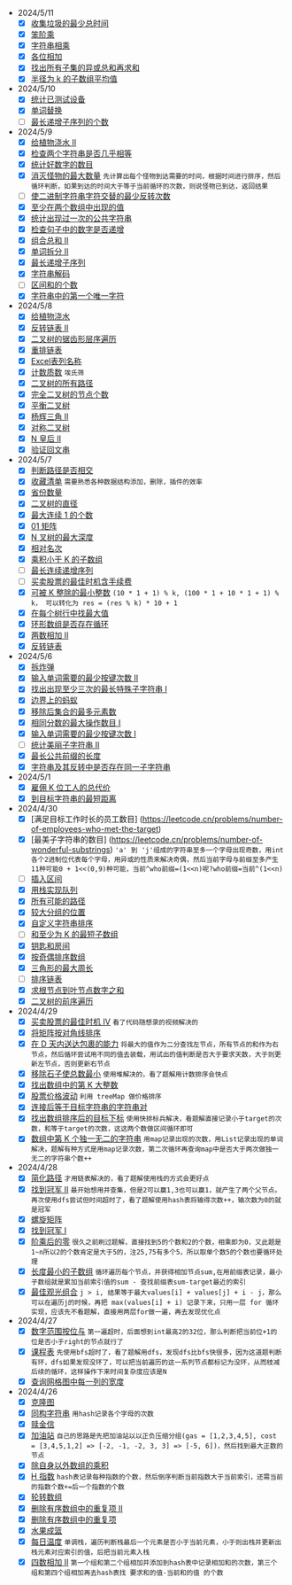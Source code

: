 - 2024/5/11
  - [x] [收集垃圾的最少总时间](https://leetcode.cn/problems/minimum-amount-of-time-to-collect-garbage)
  - [x] [笨阶乘](https://leetcode.cn/problems/clumsy-factorial)
  - [x] [字符串相乘](https://leetcode.cn/problems/multiply-strings)
  - [x] [各位相加](https://leetcode.cn/problems/add-digits)
  - [x] [找出所有子集的异或总和再求和](https://leetcode.cn/problems/sum-of-all-subset-xor-totals)
  - [x] [半径为 k 的子数组平均值](https://leetcode.cn/problems/k-radius-subarray-averages)

- 2024/5/10
  - [x] [统计已测试设备](https://leetcode.cn/problems/count-tested-devices-after-test-operations)
  - [x] [单词替换](https://leetcode.cn/problems/replace-words)
  - [ ] [最长递增子序列的个数](https://leetcode.cn/problems/number-of-longest-increasing-subsequence)

- 2024/5/9
  - [x] [给植物浇水 II](https://leetcode.cn/problems/watering-plants-ii)
  - [x] [检查两个字符串是否几乎相等](https://leetcode.cn/problems/check-whether-two-strings-are-almost-equivalent)
  - [x] [统计好数字的数目](https://leetcode.cn/problems/count-good-numbers)
  - [x] [消灭怪物的最大数量](https://leetcode.cn/problems/count-good-numbers)
    `先计算出每个怪物到达需要的时间，根据时间进行排序，然后循环判断，如果到达的时间大于等于当前循环的次数，则说怪物已到达，返回结果`
  - [ ] [使二进制字符串字符交替的最少反转次数](https://leetcode.cn/problems/minimum-number-of-flips-to-make-the-binary-string-alternating)
  - [x] [至少在两个数组中出现的值](https://leetcode.cn/problems/two-out-of-three)
  - [x] [统计出现过一次的公共字符串](https://leetcode.cn/problems/count-common-words-with-one-occurrence)
  - [x] [检查句子中的数字是否递增](https://leetcode.cn/problems/check-if-numbers-are-ascending-in-a-sentence)
  - [x] [组合总和 II](https://leetcode.cn/problems/combination-sum-ii)
  - [x] [单词拆分 II](https://leetcode.cn/problems/word-break-ii)
  - [x] [最长递增子序列](https://leetcode.cn/problems/longest-increasing-subsequence)
  - [x] [字符串解码](https://leetcode.cn/problems/decode-string)
  - [ ] [区间和的个数](https://leetcode.cn/problems/count-of-range-sum)
  - [x] [字符串中的第一个唯一字符](https://leetcode.cn/problems/first-unique-character-in-a-string)

- 2024/5/8
  - [x] [给植物浇水](https://leetcode.cn/problems/watering-plants)
  - [x] [反转链表 II](https://leetcode.cn/problems/reverse-linked-list-ii)
  - [x] [二叉树的锯齿形层序遍历](https://leetcode.cn/problems/binary-tree-zigzag-level-order-traversal)
  - [x] [重排链表](https://leetcode.cn/problems/reorder-list)
  - [x] [Excel表列名称](https://leetcode.cn/problems/excel-sheet-column-title)
  - [x] [计数质数](https://leetcode.cn/problems/count-primes)
    `埃氏筛`
  - [x] [二叉树的所有路径](https://leetcode.cn/problems/binary-tree-paths)
  - [x] [完全二叉树的节点个数](https://leetcode.cn/problems/count-complete-tree-nodes)
  - [x] [平衡二叉树](https://leetcode.cn/problems/balanced-binary-tree)
  - [x] [杨辉三角 II](https://leetcode.cn/problems/pascals-triangle-ii)
  - [x] [对称二叉树](https://leetcode.cn/problems/symmetric-tree)
  - [x] [N 皇后 II](https://leetcode.cn/problems/n-queens-ii)
  - [x] [验证回文串](https://leetcode.cn/problems/valid-palindrome)

- 2024/5/7
  - [x] [判断路径是否相交](https://leetcode.cn/problems/path-crossing)
  - [x] [收藏清单](https://leetcode.cn/problems/people-whose-list-of-favorite-companies-is-not-a-subset-of-another-list)
    `需要熟悉各种数据结构添加，删除，插件的效率`
  - [x] [省份数量](https://leetcode.cn/problems/number-of-provinces)
  - [x] [二叉树的直径](https://leetcode.cn/problems/diameter-of-binary-tree)
  - [x] [最大连续 1 的个数](https://leetcode.cn/problems/max-consecutive-ones)
  - [x] [01 矩阵](https://leetcode.cn/problems/01-matrix)
  - [x] [N 叉树的最大深度](https://leetcode.cn/problems/maximum-depth-of-n-ary-tree)
  - [x] [相对名次](https://leetcode.cn/problems/relative-ranks)
  - [x] [乘积小于 K 的子数组](https://leetcode.cn/problems/subarray-product-less-than-k)
  - [ ] [最长连续递增序列](https://leetcode.cn/problems/longest-increasing-subsequence)
  - [ ] [买卖股票的最佳时机含手续费](https://leetcode.cn/problems/best-time-to-buy-and-sell-stock-with-transaction-fee)
  - [x] [可被 K 整除的最小整数](https://leetcode.cn/problems/smallest-integer-divisible-by-k)
    `(10 * 1 + 1) % k, (100 * 1 + 10 * 1 + 1) % k， 可以转化为 res = (res % k) * 10 + 1`
  - [x] [在每个树行中找最大值](https://leetcode.cn/problems/find-largest-value-in-each-tree-row)
  - [x] [环形数组是否存在循环](https://leetcode.cn/problems/circular-array-loop)
  - [x] [两数相加 II](https://leetcode.cn/problems/add-two-numbers-ii)
  - [x] [反转链表](https://leetcode.cn/problems/reverse-linked-list)

- 2024/5/6
  - [x] [拆炸弹](https://leetcode.cn/problems/defuse-the-bomb)
  - [x] [输入单词需要的最少按键次数 II](https://leetcode.cn/problems/minimum-number-of-pushes-to-type-word-ii)
  - [x] [找出出现至少三次的最长特殊子字符串 I](https://leetcode.cn/problems/find-longest-special-substring-that-occurs-thrice-i)
  - [x] [边界上的蚂蚁](https://leetcode.cn/problems/ant-on-the-boundary)
  - [x] [移除后集合的最多元素数](https://leetcode.cn/problems/maximum-size-of-a-set-after-removals)
  - [x] [相同分数的最大操作数目 I](https://leetcode.cn/problems/maximum-number-of-operations-with-the-same-score-i)
  - [x] [输入单词需要的最少按键次数 I](https://leetcode.cn/problems/minimum-number-of-pushes-to-type-word-i)
  - [ ] [统计美丽子字符串 II](https://leetcode.cn/problems/count-beautiful-substrings-ii)
  - [x] [最长公共前缀的长度](https://leetcode.cn/problems/find-the-length-of-the-longest-common-prefix)
  - [x] [字符串及其反转中是否存在同一子字符串](https://leetcode.cn/problems/existence-of-a-substring-in-a-string-and-its-reverse)

- 2024/5/1
  - [x] [雇佣 K 位工人的总代价](https://leetcode.cn/problems/total-cost-to-hire-k-workers)
  - [x] [到目标字符串的最短距离](https://leetcode.cn/problems/shortest-distance-to-target-string-in-a-circular-array)

- 2024/4/30
    - [x] [满足目标工作时长的员工数目] (https://leetcode.cn/problems/number-of-employees-who-met-the-target)
    - [x] [最美子字符串的数目] (https://leetcode.cn/problems/number-of-wonderful-substrings)
      `'a' 到 'j'组成的字符串至多一个字母出现奇数，用int各个2进制位代表每个字母，用异或的性质来解决奇偶，然后当前字母与前缀至多产生11种可能0 + 1<<(0,9)种可能，当前^who前缀=(1<<n)呢?who前缀=当前^(1<<n)`
    - [ ] [插入区间](https://leetcode.cn/problems/insert-interval)
    - [x] [用栈实现队列](https://leetcode.cn/problems/implement-queue-using-stacks)
    - [x] [所有可能的路径](https://leetcode.cn/problems/all-paths-from-source-to-target)
    - [x] [较大分组的位置](https://leetcode.cn/problems/positions-of-large-groups)
    - [x] [自定义字符串排序](https://leetcode.cn/problems/custom-sort-string)
    - [ ] [和至少为 K 的最短子数组](https://leetcode.cn/problems/shortest-subarray-with-sum-at-least-k)
    - [x] [钥匙和房间](https://leetcode.cn/problems/keys-and-rooms)
    - [x] [按奇偶排序数组](https://leetcode.cn/problems/sort-array-by-parity)
    - [x] [三角形的最大周长](https://leetcode.cn/problems/largest-perimeter-triangle)
    - [ ] [排序链表](https://leetcode.cn/problems/sort-list)
    - [x] [求根节点到叶节点数字之和](https://leetcode.cn/problems/sum-root-to-leaf-numbers)
    - [x] [二叉树的前序遍历](https://leetcode.cn/problems/binary-tree-preorder-traversal)

- 2024/4/29
    - [x] [买卖股票的最佳时机 IV](https://leetcode.cn/problems/best-time-to-buy-and-sell-stock-iv)
      `看了代码随想录的视频解决的`
    - [x] [将矩阵按对角线排序](https://leetcode.cn/problems/sort-the-matrix-diagonally)
    - [x] [在 D 天内送达包裹的能力](https://leetcode.cn/problems/capacity-to-ship-packages-within-d-days)
      `将最大的值作为二分查找左节点，所有节点的和作为右节点，然后循环尝试用不同的值去装载，用试出的值判断是否大于要求天数，大于则更新左节点，否则更新右节点`
    - [x] [移除石子使总数最小](https://leetcode.cn/problems/remove-stones-to-minimize-the-total)
      `使用堆解决的，看了题解用计数排序会快点`
    - [x] [找出数组中的第 K 大整数](https://leetcode.cn/problems/find-the-kth-largest-integer-in-the-array)
    - [x] [股票价格波动](https://leetcode.cn/problems/stock-price-fluctuation)
      `利用 treeMap 做价格排序`
    - [x] [连接后等于目标字符串的字符串对](https://leetcode.cn/problems/number-of-pairs-of-strings-with-concatenation-equal-to-target)
    - [x] [找出数组排序后的目标下标](https://leetcode.cn/problems/find-target-indices-after-sorting-array)
      `使用快排标兵解决，看题解直接记录小于target的次数，和等于target的次数，这这两个数做区间循环即可`
    - [x] [数组中第 K 个独一无二的字符串](https://leetcode.cn/problems/kth-distinct-string-in-an-array)
      `用map记录出现的次数，用List记录出现的单词解决，题解有种方式是用map记录次数，第二次循环再查询map中是否大于两次做独一无二的字符串个数++`

- 2024/4/28
    - [x] [简化路径](https://leetcode.cn/problems/simplify-path)
      `才用链表解决的，看了题解使用栈的方式会更好点`
    - [x] [找到冠军 II](https://leetcode.cn/problems/find-champion-ii)
      `最开始想用并查集，但是2可以赢1,3也可以赢1，就产生了两个父节点。再次使用dfs尝试但时间超时了，看了题解使用hash表将输得次数++，输次数为0的就是冠军`
    - [x] [螺旋矩阵](https://leetcode.cn/problems/spiral-matrix)
    - [x] [找到冠军 I](https://leetcode.cn/problems/find-champion-i)
    - [x] [阶乘后的零](https://leetcode.cn/problems/factorial-trailing-zeroes)
      `很久之前刷过题解，直接找到5的个数和2的个数，相乘即为0，又此题是1~n所以2的个数肯定是大于5的，注25,75有多个5，所以取单个数5的个数也要循环处理`
    - [x] [长度最小的子数组](https://leetcode.cn/problems/minimum-size-subarray-sum)
      `循环遍历每个节点，并获得相加节点sum,在用前缀表记录，最小子数组就是累加当前索引值的sum - 查找前缀表sum-target最近的索引`
    - [x] [最佳观光组合](https://leetcode.cn/problems/best-sightseeing-pair)
      `j > i, 结果等于最大values[i] + values[j] + i - j，那么可以在遍历j的时候，再把 max(values[i] + i) 记录下来，只用一层 for 循环实现，应该先不看题解，直接用两层for做一遍，再去发现优化点`

- 2024/4/27
    - [x] [数字范围按位与](https://leetcode.cn/problems/bitwise-and-of-numbers-range)
      `第一遍超时，后面想到int最高2的32位，那么判断把当前位+1的位是否小于right的节点就行了`
    - [x] [课程表](https://leetcode.cn/problems/course-schedule)
      `先使用bfs超时了，看了题解用dfs，发现dfs比bfs快很多，因为这道题判断有环，dfs如果发现没环了，可以把当前遍历的这一系列节点都标记为没环，从而枝减后续的循环，这样操作下来时间复杂度应该是N`
    - [x] [查询网格图中每一列的宽度](https://leetcode.cn/problems/find-the-width-of-columns-of-a-grid)

- 2024/4/26
    - [x] [克隆图](https://leetcode.cn/problems/clone-graph)
    - [x] [同构字符串](https://leetcode.cn/problems/isomorphic-strings)
      `用hash记录各个字母的次数`
    - [x] [赎金信](https://leetcode.cn/problems/ransom-note)
    - [x] [加油站](https://leetcode.cn/problems/gas-station)
      `自己的思路是先把加油站以以正负压缩分组(gas = [1,2,3,4,5], cost = [3,4,5,1,2] => [-2, -1, -2, 3, 3] => [-5, 6])，然后找到最大正数的节点`
    - [x] [除自身以外数组的乘积](https://leetcode.cn/problems/product-of-array-except-self)
    - [x] [H 指数](https://leetcode.cn/problems/h-index)
      `hash表记录每种指数的个数，然后倒序判断当前指数大于当前索引，还需当前的指数个数+=后一个指数的个数`
    - [x] [轮转数组](https://leetcode.cn/problems/rotate-array)
    - [x] [删除有序数组中的重复项 II](https://leetcode.cn/problems/remove-duplicates-from-sorted-array-ii)
    - [x] [删除有序数组中的重复项](https://leetcode.cn/problems/remove-duplicates-from-sorted-array)
    - [x] [水果成篮](https://leetcode.cn/problems/fruit-into-baskets)
    - [x] [每日温度](https://leetcode.cn/problems/daily-temperatures)
      `单调栈，遍历判断栈最后一个元素是否小于当前元素，小于则出栈并更新出栈元素对应索引的值，后把当前元素入栈`
    - [x] [四数相加 II](https://leetcode.cn/problems/4sum-ii)
      `第一个组和第二个组相加并添加到hash表中记录相加和的次数，第三个组和第四个组相加再去hash表找 要求和的值-当前和的值 的个数`